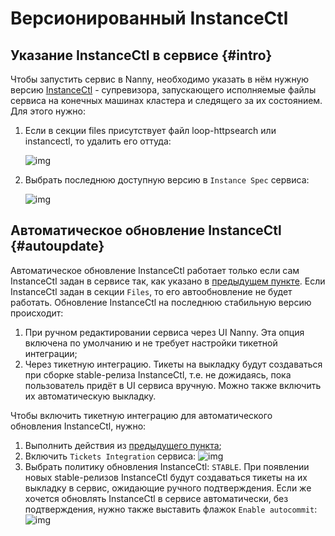 # Версионированный InstanceCtl

##  Указание InstanceCtl в сервисе {#intro}

Чтобы запустить сервис в Nanny, необходимо указать в нём нужную версию [InstanceCtl](https://wiki.yandex-team.ru/JandeksPoisk/Sepe/instancectl/) - супревизора, запускающего исполняемые файлы сервиса на конечных машинах кластера и следящего за их состоянием. Для этого нужно:

1. Если в секции files присутствует файл loop-httpsearch или instancectl, то удалить его оттуда:

    ![img](https://jing.yandex-team.ru/files/sshipkov/remove.cafe8b4.png)

1. Выбрать последнюю доступную версию в `Instance Spec` сервиса:

    ![img](https://jing.yandex-team.ru/files/sshipkov/select.1dce449.png)

##  Автоматическое обновление InstanceCtl {#autoupdate}

Автоматическое обновление InstanceCtl работает только если сам InstanceCtl задан в сервисе так, как указано в [предыдущем пункте](#intro). Если InstanceCtl задан в секции `Files`, то его автообновление не будет работать.
Обновление InstanceCtl на последнюю стабильную версию происходит:

1. При ручном редактировании сервиса через UI Nanny. Эта опция включена по умолчанию и не требует настройки тикетной интеграции;
1. Через тикетную интеграцию. Тикеты на выкладку будут создаваться при сборке stable-релиза InstanceCtl, т.е. не дожидаясь, пока пользователь придёт в UI сервиса вручную. Можно также включить их автоматическую выкладку.

Чтобы включить тикетную интеграцию для автоматического обновления InstanceCtl, нужно:

1. Выполнить действия из [предыдущего пункта](#intro);
1. Включить `Tickets Integration` сервиса:
    ![img](https://jing.yandex-team.ru/files/sshipkov/enableti.53765a6.png)
1. Выбрать политику обновления InstanceCtl: `STABLE`. При появлении новых stable-релизов InstanceCtl будут создаваться тикеты на их выкладку в сервис, ожидающие ручного подтверждения. Если же хочется обновлять InstanceCtl в сервисе автоматически, без подтверждения, нужно также выставить флажок `Enable autocommit`:
    ![img](https://jing.yandex-team.ru/files/sshipkov/autoupdate-1.cd95280.png)

